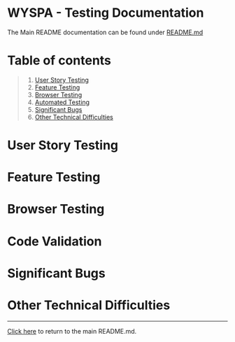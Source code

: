 # WYSPA - Testing Documentation

The Main README documentation can be found under [README.md](README.md)

# Table of contents

>1. [User Story Testing](#user-story-testing)
>2. [Feature Testing](#feature-testing)
>3. [Browser Testing](#browser-testing)
>4. [Automated Testing](#automated-testing)
>5. [Significant Bugs](#significant-bugs)
>6. [Other Technical Difficulties](#other-technical-difficulties)

# User Story Testing


# Feature Testing


# Browser Testing


# Code Validation

 

# Significant Bugs



# Other Technical Difficulties

---

[Click here](README.md) to return to the main README.md.